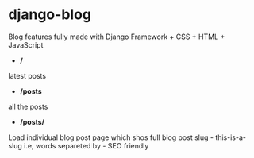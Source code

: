 # django-blog
Blog features fully made with Django Framework + CSS + HTML + JavaScript


- **/**

latest posts


- **/posts**

all the posts


- **/posts/<slug>**

Load individual blog post page which shos full blog post
slug - this-is-a-slug i.e, words separeted by - SEO friendly